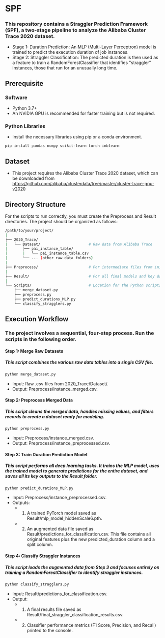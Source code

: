 # SPF
### This repository contains a Straggler Prediction Framework (SPF), a two-stage pipeline to analyze the Alibaba Cluster Trace 2020 dataset.
- Stage 1: Duration Prediction: An MLP (Multi-Layer Perceptron) model is trained to predict the execution duration of job instances.
- Stage 2: Straggler Classification: The predicted duration is then used as a feature to train a RandomForestClassifier that identifies "straggler" instances, those that run for an unusually long time.

## Prerequisite
### Software
- Python 3.7+
- An NVIDIA GPU is recommended for faster training but is not required.
### Python Libraries
- Install the necessary libraries using pip or a conda environment.
```bash
pip install pandas numpy scikit-learn torch imblearn 
```

## Dataset
- This project requires the Alibaba Cluster Trace 2020 dataset, which can be downloaded from https://github.com/alibaba/clusterdata/tree/master/cluster-trace-gpu-v2020

## Directory Structure
For the scripts to run correctly, you must create the Preprocess and Result directories. The project should be organized as follows:
``` bash
/path/to/your/project/
|
├── 2020_Trace/
|   └── Dataset/                      # Raw data from Alibaba Trace
|       ├── pai_instance_table/
|       |   └── pai_instance_table.csv
|       └── ... (other raw data folders)
|
├── Preprocess/                       # For intermediate files from initial data prep
|
├── Result/                           # For all final models and key data artifacts
|
└── Scripts/                          # Location for the Python scripts
    ├── merge_dataset.py
    ├── preprocess.py
    ├── predict_durations_MLP.py
    └── classify_stragglers.py
```

## Execution Workflow
### The project involves a sequential, four-step process. Run the scripts in the following order.
#### Step 1: Merge Raw Datasets
##### This script combines the various raw data tables into a single CSV file.
``` bash
python merge_dataset.py
```
- Input: Raw .csv files from 2020_Trace/Dataset/.
- Output: Preprocess/instance_merged.csv.

#### Step 2: Preprocess Merged Data
##### This script cleans the merged data, handles missing values, and filters records to create a dataset ready for modeling.
``` bash
python preprocess.py
```
- Input: Preprocess/instance_merged.csv.
- Output: Preprocess/instance_preprocessed.csv.

#### Step 3: Train Duration Prediction Model
##### This script performs all deep learning tasks. It trains the MLP model, uses the trained model to generate predictions for the entire dataset, and saves all its key outputs to the Result folder.
```bash
python predict_durations_MLP.py
```
- Input: Preprocess/instance_preprocessed.csv.
- Outputs:
  - 1. A trained PyTorch model saved as Result/mlp_model_hiddenScale6.pth.
  - 2. An augmented data file saved as Result/predictions_for_classification.csv. This file contains all original features plus the new predicted_duration column and a split column.

#### Step 4: Classify Straggler Instances
##### This script loads the augmented data from Step 3 and focuses entirely on training a RandomForestClassifier to identify straggler instances.
```bash
python classify_stragglers.py
```
- Input: Result/predictions_for_classification.csv.
- Output:
  - 1. A final results file saved as Result/final_straggler_classification_results.csv.
  - 2. Classifier performance metrics (F1 Score, Precision, and Recall) printed to the console.
